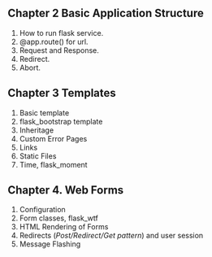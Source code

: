 ##  Chapter 2 Basic Application Structure
1. How to run flask service.
2. @app.route() for url.
3. Request and Response.
4. Redirect.
5. Abort.

## Chapter 3 Templates
1. Basic template
2. flask_bootstrap template
3. Inheritage
4. Custom Error Pages
5. Links
6. Static Files
7. Time, flask_moment

## Chapter 4. Web Forms
1. Configuration
2. Form classes, flask_wtf
3. HTML Rendering of Forms
4. Redirects (*Post/Redirect/Get pattern*) and user session
5. Message Flashing